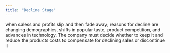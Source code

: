 ```yaml
---
title: "Decline Stage"
---
```

when saless and profits slip and then fade away; reasons for decline are changing demographics, shifts in popular taste, product competition, and advances in technology. The company must decide whether to keep it and reduce the products costs to compensate for declining sales or discontinue it

